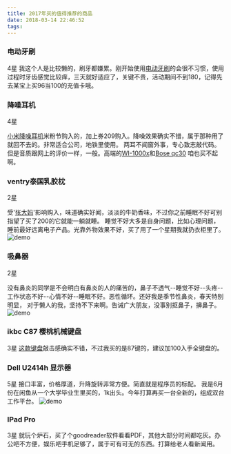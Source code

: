 ```yaml
---
title: 2017年买的值得推荐的商品
date: 2018-03-14 22:46:52
tags:
---
```


[1]:/images/good-goods/1.png
[3]:/images/good-goods/3.png
[4]:/images/good-goods/4.png
[5]:/images/good-goods/5.png
[6]:/images/good-goods/6.png

### 电动牙刷  
4星
我这个人是比较懒的，刷牙都嫌累。刚开始使用[电动牙刷](http://you.163.com/item/detail?id=1154003&_stat_area=2&_stat_referer=search&_stat_query=%E7%94%B5%E5%8A%A8%E7%89%99%E5%88%B7&_stat_count=3&_stat_searchversion=0.4)的会很不习惯，使用过程时牙齿感觉比较痒，三天就好适应了，关键不贵，活动期间不到180，记得先去某宝上买96当100的充值卡哦。


<!--more-->

### 降噪耳机
4星

[小米降噪耳机](https://www.mi.com/earphonetype-c/)米粉节购入的，加上券209购入。降噪效果确实不错，属于那种用了就回不去的。非常适合公司，地铁里使用。
两耳不闻窗外事，专心致志敲代码。
但是音质跟网上的评价一样，一般。高端的[WI-1000x](https://item.jd.com/5463278.html)和[Bose qc30](https://item.jd.com/4406782.html) 咱也买不起啊。


### ventry泰国乳胶枕 
2星

受'[张大妈](https://www.smzdm.com/)'影响购入，味道确实好闻，淡淡的牛奶香味，不过你之前睡眠不好可别指望了买了200的它就能一躺就睡。
睡觉不好大多是自身问题，比如心理问题，睡前最好远离电子产品。光靠外物效果不好，买了用了一个星期我就扔衣柜里了。
![demo][3]

### 吸鼻器 
2星

没有鼻炎的同学是不会明白有鼻炎的人的痛苦的，鼻子不透气--睡觉不好--头疼--工作状态不好--心情不好--睡眠不好。恶性循环。还好我是季节性鼻炎，春天特别明显，
对于懒人的我，坚持不下来啊。告诫广大朋友，没事别抠鼻子，擤鼻子。
![demo][4]

### ikbc C87 樱桃机械键盘 
3星
[这款键盘](https://item.jd.com/3491196.html)敲击感确实不错，不过我买的是87键的，建议加100入手全键盘的。

### Dell U2414h 显示器 
5星
接口丰富，价格厚道，升降旋转非常方便。简直就是程序员的标配。
我是6月份在闲鱼从一个大学毕业生里买的，1k出头。今年打算再买一台全新的，组成双台工作平台。
![demo][5]

### IPad Pro 
3星
就玩个炉石，买了个goodreader软件看看PDF，其他大部分时间都吃灰。办公吧不方便，娱乐吧手机足够了，属于可有可无的东西。打算给老人看新闻用。



